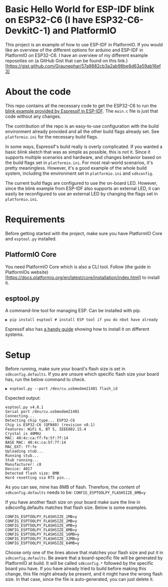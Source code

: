 # Basic Hello World for ESP-IDF blink on ESP32-C6 (I have ESP32-C6-DevkitC-1) and PlatformIO

This project is an example of how to use ESP-IDF in PlatformIO. If you would like an overview of the different options for arduino and ESP-IDF in PlatformIO on ESP32-C6. I have an overview of my different example reposoties on (a GitHub Gist that can be found on this link.)[https://gist.github.com/Graunephar/57a9882cb3a2ab98be8d63a59ab16ef3]


# About the code
This repo contains all the necessary code to get the ESP32-C6 to run the [blink example provided by Espressif in ESP-IDF](https://github.com/espressif/esp-idf/blob/master/examples/get-started/blink/main/blink_example_main.c). The `main.c` file is just that code without any changes.

The contribution of the repo is an easy-to-use configuration with the build environment already provided and all the other build flags already set. See `platformio.ini` for the necessary build flags.

In some ways, Espressif's build really is overly complicated. If you wanted a basic blink sketch that was as simple as possible, this is not it. Since it supports multiple scenarios and hardware, and changes behavior based on the build flags set in `platformio.ini`. For most real-world scenarios, it's pretty meaningless. However, it's a good example of the whole build system, including the environment set in `platformio.ini` and `sdkconfig`.

The current build flags are configured to use the on-board LED. However, since the blink example from ESP-IDF also supports an external LED, it can easily be reconfigured to use an external LED by changing the flags set in `platformio.ini`.

# Requirements
Before getting started with the project, make sure you have PlatformIO Core and `esptool.py` installed.

## PlatformIO Core

You need  PlatformIO Core which is also a CLI tool. Follow (the guide in PlatformIOs website)[https://docs.platformio.org/en/latest/core/installation/index.html] to install it.

## esptool.py
A command-line tool for managing ESP. Can be installed with pip. 
````
▶ pip install esptool # install ESP tool if you do nbot have already
````

Espressif also has [a handy guide](https://docs.espressif.com/projects/esptool/en/latest/esp32/installation.html) showing how to install it on different systems.

# Setup

Before running, make sure your board's flash size is set in `sdkconfig.defaults`. If you are unsure which specific flash size your board has, run the below command to check.

````
▶ esptool.py --port /dev/cu.usbmodem21401 flash_id

````

Expected output:
````
esptool.py v4.8.1
Serial port /dev/cu.usbmodem21401
Connecting...
Detecting chip type... ESP32-C6
Chip is ESP32-C6 (QFN40) (revision v0.1)
Features: WiFi 6, BT 5, IEEE802.15.4
Crystal is 40MHz
MAC: 40:4c:ca:ff:fe:5f:7f:14
BASE MAC: 40:4c:ca:5f:7f:14
MAC_EXT: ff:fe
Uploading stub...
Running stub...
Stub running...
Manufacturer: c8
Device: 4017
Detected flash size: 8MB
Hard resetting via RTS pin...
````

As you can see, mine has 8MB of flash. Therefore, the content of `sdkconfig.defaults` needs to be:
`CONFIG_ESPTOOLPY_FLASHSIZE_8MB=y`

If you have another flash size on your board make sure the line in sdkconfig.defaults matches that flash size. Below is some examples. 

````
CONFIG_ESPTOOLPY_FLASHSIZE_1MB=y
CONFIG_ESPTOOLPY_FLASHSIZE_2MB=y
CONFIG_ESPTOOLPY_FLASHSIZE_4MB=y
CONFIG_ESPTOOLPY_FLASHSIZE_8MB=y
CONFIG_ESPTOOLPY_FLASHSIZE_16MB=y
CONFIG_ESPTOOLPY_FLASHSIZE_32MB=y
CONFIG_ESPTOOLPY_FLASHSIZE_64MB=y
````

Choose only one of the lines above that matches your flash size and put it in `sdkconfig.defaults`. Be aware that a board-specific file will be generated by PlatformIO at build. It will be called `sdkconfig.*` followed by the specific board you have. If you have already tried to build before making this change, this file might already be present, and it might have the wrong flash size. In that case, since the file is auto-generated, you can just delete it.


